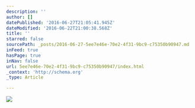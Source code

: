 ```yaml
---
description: ''
author: []
datePublished: '2016-06-27T21:05:41.945Z'
dateModified: '2016-06-22T21:00:38.568Z'
title: ''
starred: false
sourcePath: _posts/2016-06-27-5ee7e46e-70e2-4f31-9bc9-c75350b90947.md
inFeed: true
hasPage: true
inNav: false
url: 5ee7e46e-70e2-4f31-9bc9-c75350b90947/index.html
_context: 'http://schema.org'
_type: Article

---
```

![](https://the-grid-user-content.s3-us-west-2.amazonaws.com/8bfd38c3-c8a8-4493-9b38-b93d140fbf1e.jpg)
